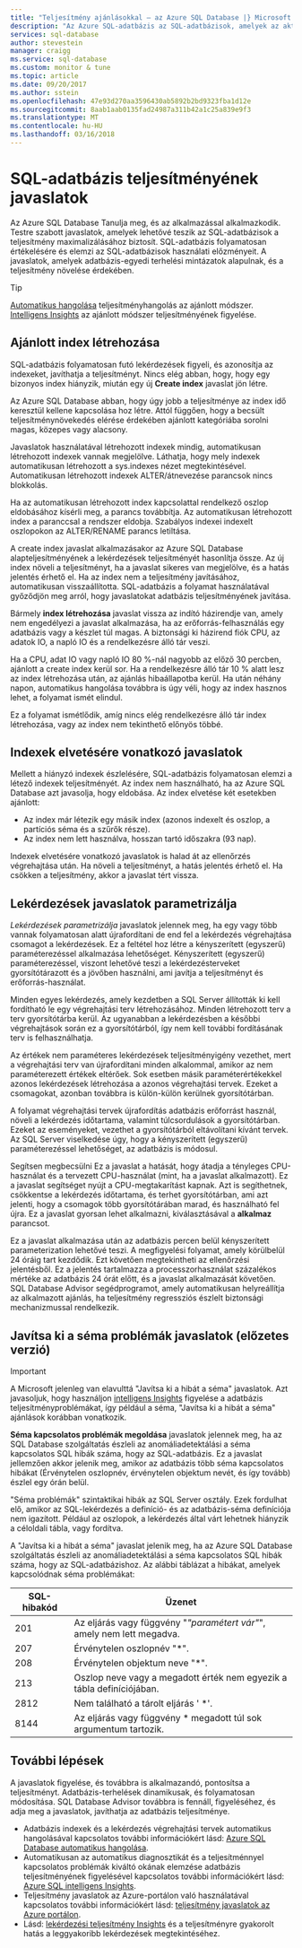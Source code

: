 ```yaml
---
title: "Teljesítmény ajánlásokkal – az Azure SQL Database |} Microsoft Docs"
description: "Az Azure SQL-adatbázis az SQL-adatbázisok, amelyek az aktuális lekérdezés teljesítményének vonatkozó javaslatokkal szolgál."
services: sql-database
author: stevestein
manager: craigg
ms.service: sql-database
ms.custom: monitor & tune
ms.topic: article
ms.date: 09/20/2017
ms.author: sstein
ms.openlocfilehash: 47e93d270aa3596430ab5892b2bd9323fba1d12e
ms.sourcegitcommit: 8aab1aab0135fad24987a311b42a1c25a839e9f3
ms.translationtype: MT
ms.contentlocale: hu-HU
ms.lasthandoff: 03/16/2018
---
```

# <a name="performance-recommendations-for-sql-database"></a>SQL-adatbázis teljesítményének javaslatok

Az Azure SQL Database Tanulja meg, és az alkalmazással alkalmazkodik. Testre szabott javaslatok, amelyek lehetővé teszik az SQL-adatbázisok a teljesítmény maximalizálásához biztosít. SQL-adatbázis folyamatosan értékelésére és elemzi az SQL-adatbázisok használati előzményeit. A javaslatok, amelyek adatbázis-egyedi terhelési mintázatok alapulnak, és a teljesítmény növelése érdekében.

> [!TIP]
> [Automatikus hangolása](sql-database-automatic-tuning.md) teljesítményhangolás az ajánlott módszer. [Intelligens Insights](sql-database-intelligent-insights.md) az ajánlott módszer teljesítményének figyelése. 
>

## <a name="create-index-recommendations"></a>Ajánlott index létrehozása
SQL-adatbázis folyamatosan futó lekérdezések figyeli, és azonosítja az indexeket, javíthatja a teljesítményt. Nincs elég abban, hogy, hogy egy bizonyos index hiányzik, miután egy új **Create index** javaslat jön létre.

 Az Azure SQL Database abban, hogy úgy jobb a teljesítménye az index idő keresztül kellene kapcsolása hoz létre. Attól függően, hogy a becsült teljesítménynövekedés elérése érdekében ajánlott kategóriába sorolni magas, közepes vagy alacsony. 

Javaslatok használatával létrehozott indexek mindig, automatikusan létrehozott indexek vannak megjelölve. Láthatja, hogy mely indexek automatikusan létrehozott a sys.indexes nézet megtekintésével. Automatikusan létrehozott indexek ALTER/átnevezése parancsok nincs blokkolás. 

Ha az automatikusan létrehozott index kapcsolattal rendelkező oszlop eldobásához kísérli meg, a parancs továbbítja. Az automatikusan létrehozott index a paranccsal a rendszer eldobja. Szabályos indexei indexelt oszlopokon az ALTER/RENAME parancs letiltása.

A create index javaslat alkalmazásakor az Azure SQL Database alapteljesítményének a lekérdezések teljesítményét hasonlítja össze. Az új index növeli a teljesítményt, ha a javaslat sikeres van megjelölve, és a hatás jelentés érhető el. Ha az index nem a teljesítmény javításához, automatikusan visszaállította. SQL-adatbázis a folyamat használatával győződjön meg arról, hogy javaslatokat adatbázis teljesítményének javítása.

Bármely **index létrehozása** javaslat vissza az indító házirendje van, amely nem engedélyezi a javaslat alkalmazása, ha az erőforrás-felhasználás egy adatbázis vagy a készlet túl magas. A biztonsági ki házirend fiók CPU, az adatok IO, a napló IO és a rendelkezésre álló tár veszi. 

Ha a CPU, adat IO vagy napló IO 80 %-nál nagyobb az előző 30 percben, ajánlott a create index kerül sor. Ha a rendelkezésre álló tár 10 % alatt lesz az index létrehozása után, az ajánlás hibaállapotba kerül. Ha után néhány napon, automatikus hangolása továbbra is úgy véli, hogy az index hasznos lehet, a folyamat ismét elindul. 

Ez a folyamat ismétlődik, amíg nincs elég rendelkezésre álló tár index létrehozása, vagy az index nem tekinthető előnyös többé.

## <a name="drop-index-recommendations"></a>Indexek elvetésére vonatkozó javaslatok
Mellett a hiányzó indexek észlelésére, SQL-adatbázis folyamatosan elemzi a létező indexek teljesítményét. Az index nem használható, ha az Azure SQL Database azt javasolja, hogy eldobása. Az index elvetése két esetekben ajánlott:
* Az index már létezik egy másik index (azonos indexelt és oszlop, a partíciós séma és a szűrők része).
* Az index nem lett használva, hosszan tartó időszakra (93 nap).

Indexek elvetésére vonatkozó javaslatok is halad át az ellenőrzés végrehajtása után. Ha növeli a teljesítményt, a hatás jelentés érhető el. Ha csökken a teljesítmény, akkor a javaslat tért vissza.


## <a name="parameterize-queries-recommendations"></a>Lekérdezések javaslatok parametrizálja
*Lekérdezések parametrizálja* javaslatok jelennek meg, ha egy vagy több vannak folyamatosan alatt újrafordítani de end fel a lekérdezés végrehajtása csomagot a lekérdezések. Ez a feltétel hoz létre a kényszerített (egyszerű) paraméterezéssel alkalmazása lehetőséget. Kényszerített (egyszerű) paraméterezéssel, viszont lehetővé teszi a lekérdezésterveket gyorsítótárazott és a jövőben használni, ami javítja a teljesítményt és erőforrás-használat. 

Minden egyes lekérdezés, amely kezdetben a SQL Server állították ki kell fordítható le egy végrehajtási terv létrehozásához. Minden létrehozott terv a terv gyorsítótárba kerül. Az ugyanabban a lekérdezésben a későbbi végrehajtások során ez a gyorsítótárból, így nem kell további fordításának terv is felhasználhatja. 

Az értékek nem paraméteres lekérdezések teljesítményigény vezethet, mert a végrehajtási terv van újrafordítani minden alkalommal, amikor az nem paraméterezett értékek eltérőek. Sok esetben másik paraméterértékekkel azonos lekérdezések létrehozása a azonos végrehajtási tervek. Ezeket a csomagokat, azonban továbbra is külön-külön kerülnek gyorsítótárban. 

A folyamat végrehajtási tervek újrafordítás adatbázis erőforrást használ, növeli a lekérdezés időtartama, valamint túlcsordulások a gyorsítótárban. Ezeket az eseményeket, vezethet a gyorsítótárból eltávolítani kívánt tervek. Az SQL Server viselkedése úgy, hogy a kényszerített (egyszerű) paraméterezéssel lehetőséget, az adatbázis is módosul. 

Segítsen megbecsülni Ez a javaslat a hatását, hogy átadja a tényleges CPU-használat és a tervezett CPU-használat (mint, ha a javaslat alkalmazott). Ez a javaslat segítséget nyújt a CPU-megtakarítást kapnak. Azt is segíthetnek, csökkentse a lekérdezés időtartama, és terhet gyorsítótárban, ami azt jelenti, hogy a csomagok több gyorsítótárában marad, és használható fel újra. Ez a javaslat gyorsan lehet alkalmazni, kiválasztásával a **alkalmaz** parancsot. 

Ez a javaslat alkalmazása után az adatbázis percen belül kényszerített parameterization lehetővé teszi. A megfigyelési folyamat, amely körülbelül 24 óráig tart kezdődik. Ezt követően megtekintheti az ellenőrzési jelentésből. Ez a jelentés tartalmazza a processzorhasználat százalékos mértéke az adatbázis 24 órát előtt, és a javaslat alkalmazását követően. SQL Database Advisor segédprogramot, amely automatikusan helyreállítja az alkalmazott ajánlás, ha teljesítmény regressziós észlelt biztonsági mechanizmussal rendelkezik.

## <a name="fix-schema-issues-recommendations-preview"></a>Javítsa ki a séma problémák javaslatok (előzetes verzió)

> [!IMPORTANT]
> A Microsoft jelenleg van elavulttá "Javítsa ki a hibát a séma" javaslatok. Azt javasoljuk, hogy használjon [intelligens Insights](sql-database-intelligent-insights.md) figyelése a adatbázis teljesítményproblémákat, így például a séma, "Javítsa ki a hibát a séma" ajánlások korábban vonatkozik.
> 

**Séma kapcsolatos problémák megoldása** javaslatok jelennek meg, ha az SQL Database szolgáltatás észleli az anomáliadetektálási a séma kapcsolatos SQL hibák száma, hogy az SQL-adatbázis. Ez a javaslat jellemzően akkor jelenik meg, amikor az adatbázis több séma kapcsolatos hibákat (Érvénytelen oszlopnév, érvénytelen objektum nevét, és így tovább) észlel egy órán belül.

"Séma problémák" szintaktikai hibák az SQL Server osztály. Ezek fordulhat elő, amikor az SQL-lekérdezés a definíció- és az adatbázis-séma definíciója nem igazított. Például az oszlopok, a lekérdezés által várt lehetnek hiányzik a céloldali tábla, vagy fordítva. 

A "Javítsa ki a hibát a séma" javaslat jelenik meg, ha az Azure SQL Database szolgáltatás észleli az anomáliadetektálási a séma kapcsolatos SQL hibák száma, hogy az SQL-adatbázishoz. Az alábbi táblázat a hibákat, amelyek kapcsolódnak séma problémákat:

| SQL-hibakód | Üzenet |
| --- | --- |
| 201 |Az eljárás vagy függvény "*"paramétert vár"*", amely nem lett megadva. |
| 207 |Érvénytelen oszlopnév "*". |
| 208 |Érvénytelen objektum neve "*". |
| 213 |Oszlop neve vagy a megadott érték nem egyezik a tábla definíciójában. |
| 2812 |Nem található a tárolt eljárás ' *'. |
| 8144 |Az eljárás vagy függvény * megadott túl sok argumentum tartozik. |

## <a name="next-steps"></a>További lépések
A javaslatok figyelése, és továbbra is alkalmazandó, pontosítsa a teljesítményt. Adatbázis-terhelések dinamikusak, és folyamatosan módosítása. SQL Database Advisor továbbra is fennáll, figyeléséhez, és adja meg a javaslatok, javíthatja az adatbázis teljesítménye. 

* Adatbázis indexek és a lekérdezés végrehajtási tervek automatikus hangolásával kapcsolatos további információkért lásd: [Azure SQL Database automatikus hangolása](sql-database-automatic-tuning.md).
* Automatikusan az automatikus diagnosztikát és a teljesítménnyel kapcsolatos problémák kiváltó okának elemzése adatbázis teljesítményének figyelésével kapcsolatos további információkért lásd: [Azure SQL intelligens Insights](sql-database-intelligent-insights.md).
*  Teljesítmény javaslatok az Azure-portálon való használatával kapcsolatos további információkért lásd: [teljesítmény javaslatok az Azure portálon](sql-database-advisor-portal.md).
* Lásd: [lekérdezési teljesítmény Insights](sql-database-query-performance.md) és a teljesítményre gyakorolt hatás a leggyakoribb lekérdezések megtekintéséhez.


